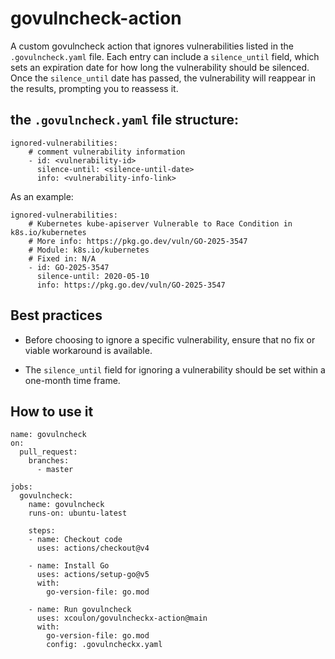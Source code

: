 # govulncheck-action

A custom govulncheck action that ignores vulnerabilities listed in the `.govulncheck.yaml` file. Each entry can include a `silence_until` field, which sets an expiration date for how long the vulnerability should be silenced.
Once the `silence_until` date has passed, the vulnerability will reappear in the results, prompting you to reassess it.

## the `.govulncheck.yaml` file structure:

```
ignored-vulnerabilities:
    # comment vulnerability information
    - id: <vulnerability-id>
      silence-until: <silence-until-date>
      info: <vulnerability-info-link>
```

As an example:
```
ignored-vulnerabilities:
    # Kubernetes kube-apiserver Vulnerable to Race Condition in k8s.io/kubernetes
    # More info: https://pkg.go.dev/vuln/GO-2025-3547
    # Module: k8s.io/kubernetes
    # Fixed in: N/A
    - id: GO-2025-3547
      silence-until: 2020-05-10
      info: https://pkg.go.dev/vuln/GO-2025-3547
```

## Best practices

- Before choosing to ignore a specific vulnerability, ensure that no fix or viable workaround is available.

- The `silence_until` field for ignoring a vulnerability should be set within a one-month time frame.


## How to use it

```
name: govulncheck
on:
  pull_request:
    branches:
      - master

jobs:
  govulncheck:
    name: govulncheck
    runs-on: ubuntu-latest

    steps:
    - name: Checkout code
      uses: actions/checkout@v4

    - name: Install Go
      uses: actions/setup-go@v5
      with:
        go-version-file: go.mod

    - name: Run govulncheck
      uses: xcoulon/govulncheckx-action@main
      with:
        go-version-file: go.mod
        config: .govulncheckx.yaml
```
